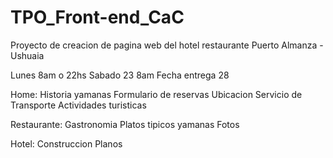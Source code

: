 # TPO_Front-end_CaC
Proyecto de creacion de pagina web del hotel restaurante Puerto Almanza - Ushuaia

Lunes 8am o 22hs
Sabado 23 8am
Fecha entrega 28

Home:
    Historia yamanas
    Formulario de reservas
    Ubicacion
    Servicio de Transporte
    Actividades turisticas

Restaurante:
    Gastronomia
        Platos tipicos yamanas
    Fotos

Hotel:
    Construccion
    Planos